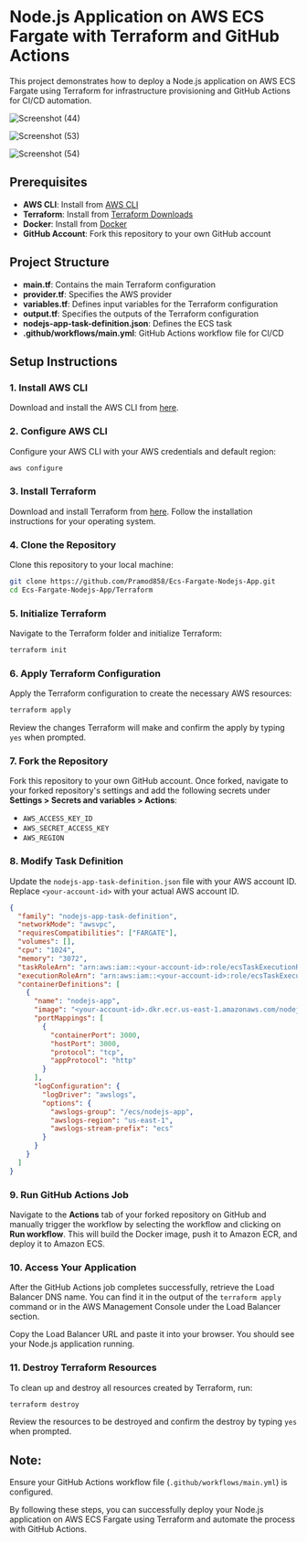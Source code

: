 # Node.js Application on AWS ECS Fargate with Terraform and GitHub Actions

This project demonstrates how to deploy a Node.js application on AWS ECS Fargate using Terraform for infrastructure provisioning and GitHub Actions for CI/CD automation.

![Screenshot (44)](https://github.com/Pramod858/Ecs-Fargate-Nodejs-App/assets/80105491/3814b4d3-db7f-454b-b055-ed71c7fce96a)

![Screenshot (53)](https://github.com/Pramod858/Ecs-Fargate-Nodejs-App/assets/80105491/831d19e2-ca21-4ca3-8f39-1245c9c0c7a6)

![Screenshot (54)](https://github.com/Pramod858/Ecs-Fargate-Nodejs-App/assets/80105491/c823fd38-e0bf-4879-b558-ec4f2640d36a)

## Prerequisites

- **AWS CLI**: Install from [AWS CLI](https://aws.amazon.com/cli/)
- **Terraform**: Install from [Terraform Downloads](https://www.terraform.io/downloads.html)
- **Docker**: Install from [Docker](https://www.docker.com/get-started)
- **GitHub Account**: Fork this repository to your own GitHub account

## Project Structure

- **main.tf**: Contains the main Terraform configuration
- **provider.tf**: Specifies the AWS provider
- **variables.tf**: Defines input variables for the Terraform configuration
- **output.tf**: Specifies the outputs of the Terraform configuration
- **nodejs-app-task-definition.json**: Defines the ECS task
- **.github/workflows/main.yml**: GitHub Actions workflow file for CI/CD

## Setup Instructions

### 1. Install AWS CLI

Download and install the AWS CLI from [here](https://aws.amazon.com/cli/).

### 2. Configure AWS CLI

Configure your AWS CLI with your AWS credentials and default region:

```sh
aws configure
```

### 3. Install Terraform

Download and install Terraform from [here](https://www.terraform.io/downloads.html). Follow the installation instructions for your operating system.

### 4. Clone the Repository

Clone this repository to your local machine:

```sh
git clone https://github.com/Pramod858/Ecs-Fargate-Nodejs-App.git
cd Ecs-Fargate-Nodejs-App/Terraform
```

### 5. Initialize Terraform

Navigate to the Terraform folder and initialize Terraform:

```sh
terraform init
```

### 6. Apply Terraform Configuration

Apply the Terraform configuration to create the necessary AWS resources:

```sh
terraform apply
```

Review the changes Terraform will make and confirm the apply by typing `yes` when prompted.

### 7. Fork the Repository

Fork this repository to your own GitHub account. Once forked, navigate to your forked repository's settings and add the following secrets under **Settings > Secrets and variables > Actions**:

- `AWS_ACCESS_KEY_ID`
- `AWS_SECRET_ACCESS_KEY`
- `AWS_REGION`

### 8. Modify Task Definition

Update the `nodejs-app-task-definition.json` file with your AWS account ID. Replace `<your-account-id>` with your actual AWS account ID.

```json
{
  "family": "nodejs-app-task-definition",
  "networkMode": "awsvpc",
  "requiresCompatibilities": ["FARGATE"],
  "volumes": [],
  "cpu": "1024",
  "memory": "3072",
  "taskRoleArn": "arn:aws:iam::<your-account-id>:role/ecsTaskExecutionRole",
  "executionRoleArn": "arn:aws:iam::<your-account-id>:role/ecsTaskExecutionRole",
  "containerDefinitions": [
    {
      "name": "nodejs-app",
      "image": "<your-account-id>.dkr.ecr.us-east-1.amazonaws.com/nodejs:latest",
      "portMappings": [
        {
          "containerPort": 3000,
          "hostPort": 3000,
          "protocol": "tcp",
          "appProtocol": "http"
        }
      ],
      "logConfiguration": {
        "logDriver": "awslogs",
        "options": {
          "awslogs-group": "/ecs/nodejs-app",
          "awslogs-region": "us-east-1",
          "awslogs-stream-prefix": "ecs"
        }
      }
    }
  ]
}
```

### 9. Run GitHub Actions Job

Navigate to the **Actions** tab of your forked repository on GitHub and manually trigger the workflow by selecting the workflow and clicking on **Run workflow**. This will build the Docker image, push it to Amazon ECR, and deploy it to Amazon ECS.

### 10. Access Your Application

After the GitHub Actions job completes successfully, retrieve the Load Balancer DNS name. You can find it in the output of the `terraform apply` command or in the AWS Management Console under the Load Balancer section.

Copy the Load Balancer URL and paste it into your browser. You should see your Node.js application running.

### 11. Destroy Terraform Resources

To clean up and destroy all resources created by Terraform, run:

```sh
terraform destroy
```

Review the resources to be destroyed and confirm the destroy by typing `yes` when prompted.

## Note:
Ensure your GitHub Actions workflow file (`.github/workflows/main.yml`) is configured.

By following these steps, you can successfully deploy your Node.js application on AWS ECS Fargate using Terraform and automate the process with GitHub Actions.
